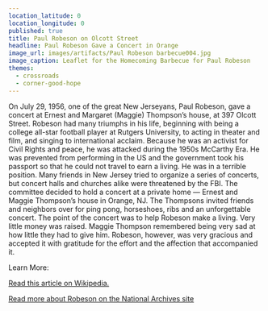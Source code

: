 ```yaml
---
location_latitude: 0
location_longitude: 0
published: true
title: Paul Robeson on Olcott Street
headline: Paul Robeson Gave a Concert in Orange
image_url: images/artifacts/Paul Robeson barbecue004.jpg
image_caption: Leaflet for the Homecoming Barbecue for Paul Robeson
themes:
  - crossroads
  - corner-good-hope
---
```

On July 29, 1956, one of the great New Jerseyans, Paul Robeson, gave a concert at Ernest and Margaret (Maggie) Thompson’s house, at 397 Olcott Street.  Robeson had many triumphs in his life, beginning with being a college all-star football player at Rutgers University, to acting in theater and film, and singing to international acclaim.  Because he was an activist for Civil Rights and peace, he was attacked during the 1950s McCarthy Era. He was prevented from performing in the US and the government took his passport so that he could not travel to earn a living. He was in a terrible position. Many friends in New Jersey tried to organize a series of concerts, but concert halls and churches alike were threatened by the FBI. The committee decided to hold a concert at a private home — Ernest and Maggie Thompson’s house in Orange, NJ. The Thompsons invited friends and neighbors over for ping pong, horseshoes, ribs and an unforgettable concert. The point of the concert was to help Robeson make a living.  Very little money was raised.  Maggie Thompson remembered being very sad at how little they had to give him. Robeson, however, was very gracious and accepted it with gratitude for the effort and the affection that accompanied it.  

Learn More:  

[Read this article on Wikipedia.](https://en.wikipedia.org/wiki/Paul_Robeson)  

[Read more about Robeson on the National Archives site](https://www.archives.gov/education/lessons/robeson)
